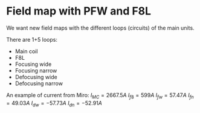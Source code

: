 # Field map with PFW and F8L

We want new field maps with the different loops (circuits) of the main units.

There are 1+5 loops:
* Main coil
* F8L
* Focusing wide
* Focusing narrow
* Defocusing wide
* Defocusing narrow

An example of current from Miro:
$I_{MC}=2667.5 A$
$I_{f8}=599 A$
$I_{fw}=57.47 A$
$I_{fn}=49.03 A$
$I_{dw}=-57.73 A$
$I_{dn}=-52.91 A$
